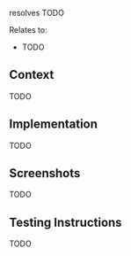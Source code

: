 resolves TODO

Relates to:

- TODO

## Context

TODO

## Implementation

TODO

## Screenshots

TODO

## Testing Instructions

TODO

